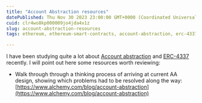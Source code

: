 ```yaml
---
title: "Account Abstraction resources"
datePublished: Thu Nov 30 2023 23:00:00 GMT+0000 (Coordinated Universal Time)
cuid: clr4wo8kp000009jo4jda4x1z
slug: account-abstraction-resources
tags: ethereum, ethereum-smart-contracts, account-abstraction, erc-4337, eip-4337

---
```


I have been studying quite a lot about [Account abstraction](https://ethereum.org/en/roadmap/account-abstraction/) and [ERC-4337](https://www.erc4337.io) recently. I will point out here some resources worth reviewing:

* Walk through through a thinking process of arriving at current AA design, showing which problems had to be resolved along the way: [https://www.alchemy.com/blog/account-abstraction](https://www.alchemy.com/blog/account-abstraction)